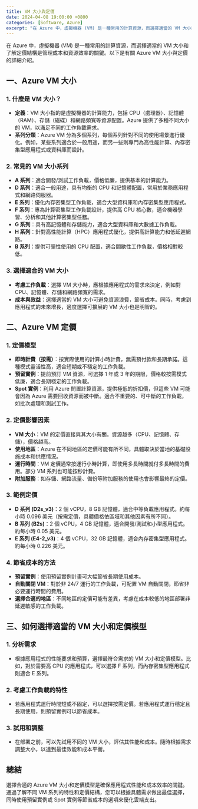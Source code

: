 ```yaml
---
title: VM 大小與定價
date: 2024-04-08 19:00:00 +0800
categories: [Software, Azure]
excerpt: "在 Azure 中，虛擬機器 (VM) 是一種常用的計算資源，而選擇適當的 VM 大小和了解定價結構是管理成本和資源效率的關鍵。"
---
```


在 Azure 中，虛擬機器 (VM) 是一種常用的計算資源，而選擇適當的 VM 大小和了解定價結構是管理成本和資源效率的關鍵。以下是有關 Azure VM 大小與定價的詳細介紹。

## **一、Azure VM 大小**

### **1. 什麼是 VM 大小？**
   - **定義**：VM 大小指的是虛擬機器的計算能力，包括 CPU（處理器）、記憶體（RAM）、存儲（磁碟）和網路頻寬等資源配置。Azure 提供了多種不同大小的 VM，以滿足不同的工作負載需求。
   - **系列分類**：Azure VM 分為多個系列，每個系列針對不同的使用場景進行優化。例如，某些系列適合於一般用途，而另一些則專門為高性能計算、內存密集型應用程式或資料庫而設計。

### **2. 常見的 VM 大小系列**
   - **A 系列**：適合開發/測試工作負載，價格低廉，提供基本的計算能力。
   - **D 系列**：適合一般用途，具有均衡的 CPU 和記憶體配置，常用於業務應用程式和網路伺服器。
   - **E 系列**：優化內存密集型工作負載，適合大型資料庫和內存密集型應用程式。
   - **F 系列**：專為計算密集型工作負載設計，提供高 CPU 核心數，適合機器學習、分析和其他計算密集型任務。
   - **G 系列**：具有高記憶體和存儲能力，適合大型資料庫和大數據工作負載。
   - **H 系列**：針對高性能計算（HPC）應用程式優化，提供高計算能力和低延遲網路。
   - **B 系列**：提供可彈性使用的 CPU 配置，適合間歇性工作負載，價格相對較低。

### **3. 選擇適合的 VM 大小**
   - **考慮工作負載**：選擇 VM 大小時，應根據應用程式的需求來決定，例如對 CPU、記憶體、存儲和網路頻寬的需求。
   - **成本與效益**：選擇適當的 VM 大小可避免資源浪費，節省成本。同時，考慮到應用程式的未來增長，適度選擇可擴展的 VM 大小也是明智的。

## **二、Azure VM 定價**

### **1. 定價模型**
   - **即時計費（按需）**：按實際使用的計算小時計費，無需預付款和長期承諾。這種模式靈活性高，適合短期或不穩定的工作負載。
   - **預留實例**：提前預訂 VM 資源，可選擇 1 年或 3 年的期限，價格較按需模式低廉，適合長期穩定的工作負載。
   - **Spot 實例**：利用 Azure 閒置計算資源，提供極低的折扣價，但這些 VM 可能會因為 Azure 需要回收資源而被中斷。適合不重要的、可中斷的工作負載，如批次處理和測試工作。

### **2. 定價影響因素**
   - **VM 大小**：VM 的定價直接與其大小有關。資源越多（CPU、記憶體、存儲），價格越高。
   - **使用地區**：Azure 在不同地區的定價可能有所不同，具體取決於當地的基礎設施成本和供應情況。
   - **運行時間**：VM 定價通常按運行小時計算，即使用多長時間就付多長時間的費用。部分 VM 系列也可能按秒計費。
   - **附加服務**：如存儲、網路流量、備份等附加服務的使用也會影響最終的定價。

### **3. 範例定價**
   - **D 系列 (D2s_v3)**：2 個 vCPU，8 GB 記憶體，適合中等負載應用程式。約每小時 0.096 美元（按需定價，具體價格依區域和其他因素有所不同）。
   - **B 系列 (B2s)**：2 個 vCPU，4 GB 記憶體，適合開發/測試和小型應用程式。約每小時 0.05 美元。
   - **E 系列 (E4-2_v3)**：4 個 vCPU，32 GB 記憶體，適合內存密集型應用程式。約每小時 0.226 美元。

### **4. 節省成本的方法**
   - **預留實例**：使用預留實例計畫可大幅節省長期使用成本。
   - **自動關閉 VM**：對於非 24/7 運行的工作負載，可配置 VM 自動關閉，節省非必要運行時間的費用。
   - **選擇合適的地區**：不同地區的定價可能有差異，考慮在成本較低的地區部署非延遲敏感的工作負載。

## **三、如何選擇適當的 VM 大小和定價模型**

### **1. 分析需求**
   - 根據應用程式的性能要求和預算，選擇最符合需求的 VM 大小和定價模型。比如，對於需要高 CPU 的應用程式，可以選擇 F 系列，而內存密集型應用程式則適合 E 系列。

### **2. 考慮工作負載的特性**
   - 若應用程式運行時間短或不固定，可以選擇按需定價。若應用程式運行穩定且長期使用，則預留實例可以節省成本。

### **3. 試用和調整**
   - 在部署之前，可以先試用不同的 VM 大小，評估其性能和成本。隨時根據需求調整大小，以達到最佳效能和成本平衡。

## **總結**

選擇合適的 Azure VM 大小和定價模型是確保應用程式性能和成本效率的關鍵。通過了解不同 VM 系列的特性和定價結構，您可以根據具體需求做出最佳選擇，同時使用預留實例或 Spot 實例等節省成本的選項來優化雲端支出。
